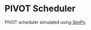 PIVOT Scheduler
==============

PIVOT scheduler simulated using [SimPy](https://simpy.readthedocs.io/en/latest/index.html). 
